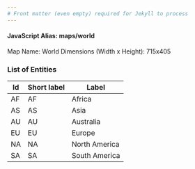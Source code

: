 ```yaml
---
# Front matter (even empty) required for Jekyll to process
---
```


#### JavaScript Alias: maps/world

Map Name: World
Dimensions (Width x Height): 715x405





### List of Entities

Id | Short label | Label
---|---|---
AF|AF|Africa
AS|AS|Asia
AU|AU|Australia
EU|EU|Europe
NA|NA|North America
SA|SA|South America